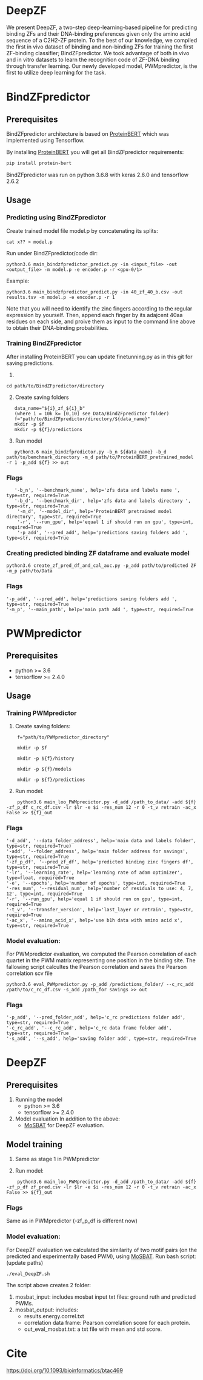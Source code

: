 # DeepZF
We present DeepZF, a two-step deep-learning-based pipeline for predicting binding ZFs and their DNA-binding preferences given only the amino acid sequence of a C2H2-ZF protein. To the best of our knowledge, we compiled the first in vivo dataset of binding and non-binding ZFs for training the first ZF-binding classifier; BindZFpredictor. We took advantage of both in vivo and in vitro datasets to learn the recognition code of ZF-DNA binding through transfer learning. Our newly developed model, PWMpredictor, is the first to utilize deep learning for the task.

# BindZFpredictor
## Prerequisites
BindZFpredictor architecture is based on [ProteinBERT](https://github.com/nadavbra/protein_bert) which was implemented using Tensorflow.

By installing [ProteinBERT](https://github.com/nadavbra/protein_bert) you will get all BindZFpredictor requirements:

```bash
pip install protein-bert
```

BindZFpredictor was run on python 3.6.8 with keras 2.6.0 and tensorflow 2.6.2

## Usage 

### Predicting using BindZFpredictor
Create trained model file model.p by concatenating its splits:
```
cat x?? > model.p
```

Run under BindZFpredictor/code dir:
```
python3.6 main_bindzfpredictor_predict.py -in <input_file> -out <output_file> -m model.p -e encoder.p -r <gpu-0/1>
```
Example:
```
python3.6 main_bindzfpredictor_predict.py -in 40_zf_40_b.csv -out results.tsv -m model.p -e encoder.p -r 1
```

Note that you will need to identify the zinc fingers according to the regular expression by yourself. Then, append each finger by its adajcent 40aa residues on each side, and proive them as input to the command line above to obtain their DNA-binding probabilities.

### Training BindZFpredictor
After installing ProteinBERT you can update finetunning.py as in this git for saving predictions.


1.
 ```
 cd path/to/BindZFpredictor/directory
```
2. Create saving folders 
```
   data_name="${i}_zf_${i}_b"
   (where i = 10k k= [0,10] see Data/BindZFpredictor folder)
   f="path/to/BindZFpredictor/directory/${data_name}"
   mkdir -p $f
   mkdir -p ${f}/predictions
```
3. Run model
```
   python3.6 main_bindzfpredictor.py -b_n ${data_name} -b_d path/to/bemchmark_directory -m_d path/to/ProteinBERT_pretrained_model -r 1 -p_add ${f} >> out
```
### Flags

```
   '-b_n', '--benchmark_name', help='zfs data and labels name ', type=str, required=True
   '-b_d', '--benchmark_dir', help='zfs data and labels directory ', type=str, required=True
    '-m_d', '--model_dir', help='ProteinBERT pretrained model directory', type=str, required=True
    '-r', '--run_gpu', help='equal 1 if should run on gpu', type=int, required=True
    '-p_add', '--pred_add', help='predictions saving folders add ', type=str, required=True
```
### Creating predicted binding ZF dataframe and evaluate model
```
python3.6 create_zf_pred_df_and_cal_auc.py -p_add path/to/predicted ZF -m_p path/to/Data
```
### Flags
```
'-p_add', '--pred_add', help='predictions saving folders add ', type=str, required=True
'-m_p', '--main_path', help='main path add ', type=str, required=True
```
# PWMpredictor

## Prerequisites
* python >= 3.6
* tensorflow >= 2.4.0

	
## Usage
### Training PWMpredictor
1. Create saving folders:
```
	f="path/to/PWMpredictor_directory"

	mkdir -p $f
	
	mkdir -p ${f}/history
	
	mkdir -p ${f}/models
	
	mkdir -p ${f}/predictions
  ```
2. Run model:
```
	python3.6 main_loo_PWMprecictor.py -d_add /path_to_data/ -add ${f} -zf_p_df c_rc_df.csv -lr $lr -e $i -res_num 12 -r 0 -t_v retrain -ac_x False >> ${f}_out
```
### Flags
```
'-d_add', '--data_folder_address', help='main data and labels folder', type=str, required=True)
'-add', '--folder_address', help='main folder address for savings', type=str, required=True
'-zf_p_df', '--pred_zf_df', help='predicted binding zinc fingers df', type=str, required=True
'-lr', '--learning_rate', help='learning rate of adam optimizer', type=float, required=True
'-e', '--epochs', help='number of epochs', type=int, required=True
'-res_num', '--residual_num', help='number of residuals to use: 4, 7, 12', type=int, required=True 
'-r', '--run_gpu', help='equal 1 if should run on gpu', type=int, required=True
'-t_v', '--transfer_version', help='last_layer or retrain', type=str, required=True
'-ac_x', '--amino_acid_x', help='use b1h data with amino acid x', type=str, required=True
```

### Model evaluation:
For PWMpredictor evaluation, we computed the Pearson correlation of each quartet in the PWM matrix representing one position in the binding site.
The fallowing script calcultes the Pearson correlation and saves the Pearson correlation scv file
```
python3.6 eval_PWMpredictor.py -p_add /predictions_folder/ --c_rc_add /path/to/c_rc_df.csv -s_add /path_for savings >> out
```
### Flags
```
'-p_add', '--pred_folder_add', help='c_rc predictions folder add', type=str, required=True
'-c_rc_add', '--c_rc_add', help='c_rc data frame folder add', type=str, required=True
'-s_add', '--s_add', help='saving folder add', type=str, required=True
```

# DeepZF 
## Prerequisites
1. Running the model
	* python >= 3.6
	* tensorflow >= 2.4.0
2. Model evaluation
	In addition to the above:
	* [MoSBAT](https://github.com/csglab/MoSBAT) for DeepZF evaluation.
		
## Model training
1. Same as stage 1 in PWMpredictor

2. Run model:
```
	python3.6 main_loo_PWMprecictor.py -d_add /path_to_data/ -add ${f} -zf_p_df zf_pred.csv -lr $lr -e $i -res_num 12 -r 0 -t_v retrain -ac_x False >> ${f}_out
```
### Flags
Same as in PWMpredictor
(-zf_p_df is different now)

### Model evaluation:
For DeepZF evaluation we calculated the similarity of two motif pairs (on the predicted and experimentally based PWM), using [MoSBAT](https://github.com/csglab/MoSBAT).
Run bash script: (update paths)
```
./eval_DeepZF.sh
```
The script above creates 2 folder:
1. mosbat_input: includes mosbat input txt  files: ground ruth and predicted PWMs.
2. mosbat_output: includes: 
   * results.energy.correl.txt
   * correlation data frame: Pearson correlation score for each protein.
   * out_eval_mosbat.txt: a txt file with mean and std score.

# Cite
https://doi.org/10.1093/bioinformatics/btac469
